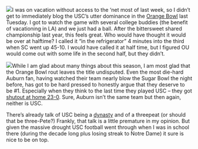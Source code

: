 [![](http://s3.amazonaws.com/devhawk_images/nationalchamps.jpg)](http://sports.espn.go.com/ncf/bowls04/columns/story?columnist=maisel_ivan&id=1959309)I
was on vacation without access to the ‘net most of last week, so I
didn’t get to immediately blog the USC’s utter dominance in the [Orange
Bowl](http://sports.espn.go.com/ncf/recap?gameId=250040030) last
Tuesday. I got to watch the game with several college buddies (the
benefit of vacationing in LA) and we just had a ball. After the
bittersweet shared championship last year, this feels great. Who would
have thought it would be over at halftime? I called it “in the
refrigerator” 4 minutes into the third when SC went up 45-10. I would
have called it at half time, but I figured OU would come out with some
life in the second half, but they didn’t.

[![](http://s3.amazonaws.com/devhawk_images/undisputed.jpg)](http://www.uscbookstore.com/index.php?cPath=22013)While
I am glad about many things about this season, I am most glad that the
Orange Bowl rout leaves the title undisputed. Even the most die-hard
Auburn fan, having watched their team nearly blow the Sugar Bowl the
night before, has got to be hard pressed to honestly argue that they
deserve to be \#1. Especially when they think to the last time they
played USC – they got [shutout at home
23-0](http://sports.espn.go.com/ncf/boxscore?gameId=232420002). Sure,
Auburn isn’t the same team but then again, neither is USC.

There’s already talk of USC being a
[dynasty](http://sports.espn.go.com/ncf/bowls04/columns/story?columnist=maisel_ivan&id=1959543)
and of a threepeat (or should that be three-Pete?) Frankly, that talk is
a little premature in my opinion. But given the massive drought USC
football went through when I was in school there (during the decade long
plus losing streak to Notre Dame) it sure is nice to be on top.

